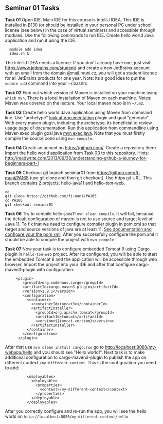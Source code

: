 ## Seminar 01 Tasks 
**Task 01** Open IDE. Main IDE for this course is IntelliJ IDEA. This IDE is installed in B130 (or should be installed in your personal PC under school license (see below) in the case of virtual seminars) and accessible through modules. Use the following commands to run IDE. Create hello world Java application and run it using the IDE.
```
  module add idea
  idea.sh &
```
The IntelliJ IDEA needs a licence. If you don't already have one, just visit https://www.jetbrains.com/student/ and create a new JetBrains account with an email from the domain @mail.muni.cz, you will get a student licence for all JetBrains products for one year.
Note: its a good idea to put the `module add` command into your ~/.bashrc

**Task 02** Find out which version of Maven is installed on your machine using `which mvn`. There is a local installation of Maven on each machine. Notes: Maven was covered on the lecture. Your local maven repo is in `~/.m2`.

**Task 03** Create hello world Java application using Maven from command line. Use "archetype" [look at documentation](https://maven.apache.org/archetype/maven-archetype-plugin/usage.html) plugin and goal "generate". With every maven plugin, including the archetype, its beneficial to review [usage page of documentation](https://maven.apache.org/archetype/maven-archetype-plugin/usage.html#). Run this application from commandline using Maven exec plugin goal java [mvn exec:java](https://www.mojohaus.org/exec-maven-plugin/usage.html). Note that you must firstly compile the source code using `mvn compile`.

**Task 04** Create an acount on https://github.com/. Create a repository there. Import the hello world application from Task 03 to this repository. Hints: http://readwrite.com/2013/09/30/understanding-github-a-journey-for-beginners-part-1

**Task 05** Checkout git branch seminar01 from https://github.com/fi-muni/PA165 (use git clone and then git checkout). Use https git URL. This branch contains 2 projects. hello-java11 and hello-tom-web. 
```
cd
git clone https://github.com/fi-muni/PA165
cd PA165
git checkout seminar01
```

**Task 06** Try to compile hello-java11 `mvn clean compile`. It will fail, because the default configuration of maven is not to use source and target level of Java 11. To fix that we need to configure compiler plugin in pom.xml so that target and source versions of java are at least 11. [See documentation and configure your the pom.xml](https://maven.apache.org/plugins/maven-compiler-plugin/examples/set-compiler-source-and-target.html). After you successfully configure the pom.xml it should be able to compile the project with `mvn compile` 

**Task 07** Now your task is to configure embedded Tomcat 9 using Cargo plugin in `hello-tom-web` project. After its configured, you will be able to start the embedded Tomcat 9 and the application will be accessible through web browser. Import the project into your IDE and after that configure cargo-maven3-plugin with configuration: 

```
     <plugin>
        <groupId>org.codehaus.cargo</groupId>
        <artifactId>cargo-maven3-plugin</artifactId>
        <version>1.9.1</version>
        <configuration>
          <container>
            <containerId>tomcat9x</containerId>
            <artifactInstaller>
              <groupId>org.apache.tomcat</groupId>
              <artifactId>tomcat</artifactId>
              <version>${tomcat.version}</version>
            </artifactInstaller>
          </container>
        </configuration>
      </plugin>
```

After that use `mvn clean install cargo:run` go to [http://localhost:8080/my-webapp/hello](http://localhost:8080/my-webapp/hello) and you should see "Hello world!". Next task is to make additional configuration to cargo-maven3-plugin to publish the app on different context `/my-different-context`. This is the configuration you need to add: 
```
          <deployables>
            <deployable>
              <properties>
                <context>/my-different-context</context>
              </properties>
            </deployable>
          </deployables>

```
After you correctly configure and re-run the app, you will see the hello world on `http://localhost:8080/my-different-context/hello`